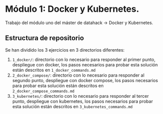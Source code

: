 # Módulo 1: Docker y Kubernetes.
Trabajo del módulo uno del máster de datahack -> Docker y Kubernetes.

## Estructura de repositorio
Se han dividido los 3 ejercicios en 3 directorios diferentes:

1. `1_docker/`: directorio con lo necesario para responder al primer punto, despliegue con docker, los pasos necesarios para probar esta solución están descritos en `1_docker_commands.md`
2. `2_docker_compose/`: directorio con lo necesario para responder al segundo punto, despliegue con docker compose, los pasos necesarios para probar esta solución están descritos en `2_docker_compose_commands.md`
3. `3_kubernetes/`: directorio con lo necesario para responder al tercer punto, despliegue con kubernetes, los pasos necesarios para probar esta solución están descritos en `3_kubernetes_commands.md`